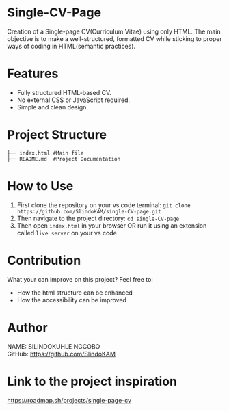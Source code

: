 # Single-CV-Page
Creation of a Single-page CV(Curriculum Vitae) using only HTML. The main objective is to make a well-structured, formatted CV while sticking to proper ways of coding in HTML(semantic practices).

# Features
* Fully structured HTML-based CV.
* No external CSS or JavaScript required.
* Simple and clean design.

<!--
[Project Name]/
├── README.md           # This file
├── LICENSE             # Project license
├── src/                # Source code directory
│   ├── main.js         # Main application file
│   └── utils/          # Utility functions
│       └── helper.js   # Helper functions
├── test/               # Test directory
│   └── test.js        # Test file
├── .gitignore         # Files to ignore in Git
├── package.json        # Project dependencies
└── ...                # Other project files
-->

# Project Structure
```
├── index.html #Main file
├── README.md  #Project Documentation
```

# How to Use
1. First clone the repository on your vs code terminal:
   `git clone https://github.com/SlindoKAM/single-CV-page.git`
2. Then navigate to the project directory:
   `cd single-CV-page`
3. Then open `index.html` in your browser OR run it using an extension called `live server` on your vs code

# Contribution
What your can improve on this project? Feel free to:
* How the html structure can be enhanced
* How the accessibility can be improved

# Author
NAME: SILINDOKUHLE NGCOBO\
GitHub: https://github.com/SlindoKAM 
  
# Link to the project inspiration
https://roadmap.sh/projects/single-page-cv

